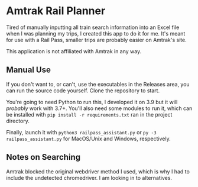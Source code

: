 # Amtrak Rail Planner
Tired of manually inputting all train search information into an Excel file when I was planning my trips, I created this app to do it for me. It's meant for use with a Rail Pass, smaller trips are probably easier on Amtrak's site.

This application is not affiliated with Amtrak in any way.

## Manual Use
If you don't want to, or can't, use the executables in the Releases area, you can run the source code yourself. Clone the repository to start.

You're going to need Python to run this, I developed it on 3.9 but it will *probably* work with 3.7+. You'll also need some modules to run it, which can be installed with `pip install -r requirements.txt` ran in the project directory.

Finally, launch it with `python3 railpass_assistant.py` or `py -3 railpass_assistant.py` for MacOS/Unix and Windows, respectively.

## Notes on Searching
Amtrak blocked the original webdriver method I used, which is why I had to include the undetected chromedriver. I am looking in to alternatives.